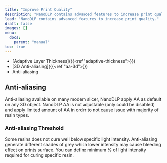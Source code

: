 ```yaml
---
title: "Improve Print Quality"
description: "NanoDLP contains advanced features to increase print quality."
lead: "NanoDLP contains advanced features to increase print quality."
draft: false
images: []
menu:
  docs:
    parent: "manual"
toc: true
---
```

* [Adaptive Layer Thickness]({{<ref "adaptive-thickness">}})
* [3D Anti-aliasing]({{<ref "aa-3d">}})
* Anti-aliasing

## Anti-aliasing

Anti-aliasing available on many modern slicer, NanoDLP apply AA as default on any 3D object. NanoDLP AA is not adjustable (only could be disabled) and apply limited amount of AA in order to not cause issue with majority of resin types.

### Anti-aliasing Threshold

Some resins does not cure well below specific light intensity. Anti-aliasing generate different shades of grey which lower intensity may cause bleeding effect on prints surface. You can define minimum % of light intensity required for curing specific resin.
